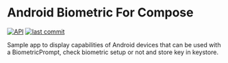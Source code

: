 # Android Biometric For Compose
[![API](https://img.shields.io/badge/API-23%2B-brightgreen.svg)](https://android-arsenal.com/api?level=23)
[![last commit](https://img.shields.io/github/last-commit/?color=018786)](https://github.com/gmadhu27/ComposeBiometricWithBiometricKey/commits/main)

Sample app to display capabilities of Android devices that can be used with a BiometricPrompt, check biometric setup or not and store key in keystore.
